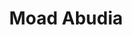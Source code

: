 ---
id: moad_abudia
title: Moad Abudia
filtername: M. Abudia
role: Ph. D. Student
status: current
year: 2024
bio: received his B.S. and M. S. degrees in 2016 and 2019, respectively, from Mechanical and Aerospace Engineering Department at Oklahoma State University. His research interests include automation, optimization and AI. During his master’s program, he worked as a research assistant for the Web Handling Research Center, where he developed mathematical models for a web line and utilized system ID algorithms and GA metaheuristics for optimizing the controller along a number of dimensions.
---